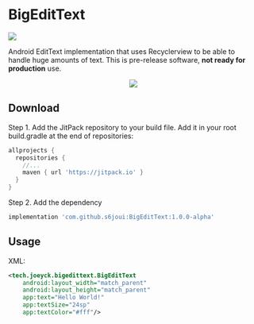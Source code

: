 # BigEditText

[![](https://jitpack.io/v/s6joui/BigEditText.svg)](https://jitpack.io/#s6joui/BigEditText)

Android EditText implementation that uses Recyclerview to be able to handle huge amounts of text. This is pre-release software,  **not ready for production** use.

<p align="center"> 
<img src="https://i.imgur.com/6qrK6Qb.gif">
</p>

## Download
Step 1. Add the JitPack repository to your build file. Add it in your root build.gradle at the end of repositories:
```groovy
allprojects {
  repositories {
    //...
    maven { url 'https://jitpack.io' }
  }
}
```
Step 2. Add the dependency

```groovy
implementation 'com.github.s6joui:BigEditText:1.0.0-alpha'
```
## Usage
XML:
```xml
<tech.joeyck.bigedittext.BigEditText
    android:layout_width="match_parent"
    android:layout_height="match_parent"
    app:text="Hello World!"
    app:textSize="24sp"
    app:textColor="#fff"/>
```
